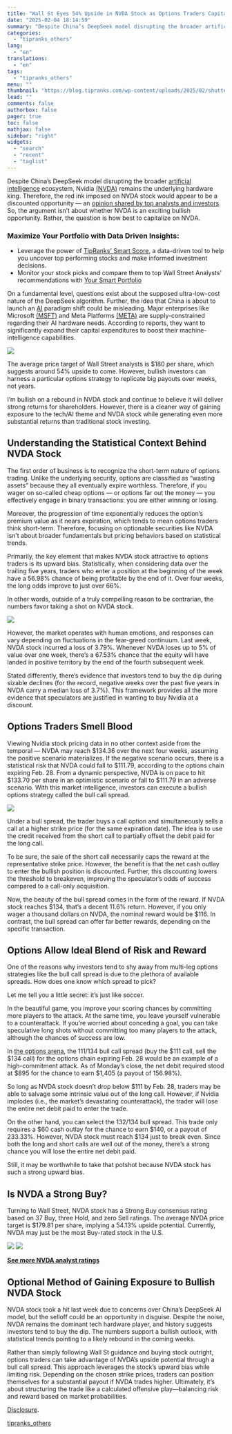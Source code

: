 ```yaml
---
title: "Wall St Eyes 54% Upside in NVDA Stock as Options Traders Capitalize"
date: "2025-02-04 18:14:59"
summary: "Despite China’s DeepSeek model disrupting the broader artificial intelligence ecosystem, Nvidia (NVDA) remains the underlying hardware king. Therefore, the red ink imposed on NVDA stock would appear to be a discounted opportunity — an opinion shared by top analysts and investors. So, the argument isn’t about whether NVDA is an..."
categories:
  - "tipranks_others"
lang:
  - "en"
translations:
  - "en"
tags:
  - "tipranks_others"
menu: ""
thumbnail: "https://blog.tipranks.com/wp-content/uploads/2025/02/shutterstock_2554602387-750x406.jpg"
lead: ""
comments: false
authorbox: false
pager: true
toc: false
mathjax: false
sidebar: "right"
widgets:
  - "search"
  - "recent"
  - "taglist"
---
```


Despite China’s DeepSeek model disrupting the broader [artificial intelligence](https://www.tipranks.com/compare-stocks/artificial-intelligence) ecosystem, Nvidia [(NVDA)](https://www.tipranks.com/stocks/nvda) remains the underlying hardware king. Therefore, the red ink imposed on NVDA stock would appear to be a discounted opportunity — an [opinion shared by top analysts and investors](https://www.tipranks.com/news/time-to-double-down-says-investor-about-nvidia-stock). So, the argument isn’t about whether NVDA is an exciting bullish opportunity. Rather, the question is how best to capitalize on NVDA.

### Maximize Your Portfolio with Data Driven Insights:

* Leverage the power of [TipRanks' Smart Score](https://www.tipranks.com/screener/top-smart-score-stocks), a data-driven tool to help you uncover top performing stocks and make informed investment decisions.
* Monitor your stock picks and compare them to top Wall Street Analysts' recommendations with  [Your Smart Portfolio](https://www.tipranks.com/smart-portfolio/holdings)

On a fundamental level, questions exist about the supposed ultra-low-cost nature of the DeepSeek algorithm. Further, the idea that China is about to launch an [AI](https://www.tipranks.com/compare-stocks/artificial-intelligence) paradigm shift could be misleading. Major enterprises like Microsoft [(MSFT)](https://www.tipranks.com/stocks/msft) and Meta Platforms [(META)](https://www.tipranks.com/stocks/meta) are supply-constrained regarding their AI hardware needs. According to reports, they want to significantly expand their capital expenditures to boost their machine-intelligence capabilities.

[![](https://blog.tipranks.com/wp-content/uploads/2025/02/NVDA4.jpg)](https://www.tipranks.com/stocks/nvda)

The average price target of Wall Street analysts is $180 per share, which suggests around 54% upside to come. However, bullish investors can harness a particular options strategy to replicate big payouts over weeks, not years.

I’m bullish on a rebound in NVDA stock and continue to believe it will deliver strong returns for shareholders. However, there is a cleaner way of gaining exposure to the tech/AI theme and NVDA stock while generating even more substantial returns than traditional stock investing.

**Understanding the Statistical Context Behind NVDA Stock**
-----------------------------------------------------------

The first order of business is to recognize the short-term nature of options trading. Unlike the underlying security, options are classified as “wasting assets” because they all eventually expire worthless. Therefore, if you wager on so-called cheap options — or options far out the money — you effectively engage in binary transactions: you are either winning or losing.

Moreover, the progression of time exponentially reduces the option’s premium value as it nears expiration, which tends to mean options traders think short-term. Therefore, focusing on optionable securities like NVDA isn’t about broader fundamentals but pricing behaviors based on statistical trends.

Primarily, the key element that makes NVDA stock attractive to options traders is its upward bias. Statistically, when considering data over the trailing five years, traders who enter a position at the beginning of the week have a 56.98% chance of being profitable by the end of it. Over four weeks, the long odds improve to just over 66%.

In other words, outside of a truly compelling reason to be contrarian, the numbers favor taking a shot on NVDA stock.

[![](https://blog.tipranks.com/wp-content/uploads/2025/02/NVDA-stock-probability-gambit-1024x576.jpg)](https://blog.tipranks.com/wp-content/uploads/2025/02/NVDA-stock-probability-gambit.jpg)

However, the market operates with human emotions, and responses can vary depending on fluctuations in the fear-greed continuum. Last week, NVDA stock incurred a loss of 3.79%. Whenever NVDA loses up to 5% of value over one week, there’s a 67.53% chance that the equity will have landed in positive territory by the end of the fourth subsequent week.

Stated differently, there’s evidence that investors tend to buy the dip during sizable declines (for the record, negative weeks over the past five years in NVDA carry a median loss of 3.7%). This framework provides all the more evidence that speculators are justified in wanting to buy Nvidia at a discount.

****Options Traders Smell Blood****
-----------------------------------

Viewing Nvidia stock pricing data in no other context aside from the temporal — NVDA may reach $134.36 over the next four weeks, assuming the positive scenario materializes. If the negative scenario occurs, there is a statistical risk that NVDA could fall to $111.79, according to the options chain expiring Feb. 28. From a dynamic perspective, NVDA is on pace to hit $133.70 per share in an optimistic scenario or fall to $111.79 in an adverse scenario. With this market intelligence, investors can execute a bullish options strategy called the bull call spread.

[![](https://blog.tipranks.com/wp-content/uploads/2025/02/NVDA3-1024x514.jpg)](https://www.tipranks.com/stocks/nvda/options-chain)

Under a bull spread, the trader buys a call option and simultaneously sells a call at a higher strike price (for the same expiration date). The idea is to use the credit received from the short call to partially offset the debit paid for the long call.

To be sure, the sale of the short call necessarily caps the reward at the representative strike price. However, the benefit is that the net cash outlay to enter the bullish position is discounted. Further, this discounting lowers the threshold to breakeven, improving the speculator’s odds of success compared to a call-only acquisition.

Now, the beauty of the bull spread comes in the form of the reward. If NVDA stock reaches $134, that’s a decent 11.6% return. However, if you only wager a thousand dollars on NVDA, the nominal reward would be $116. In contrast, the bull spread can offer far better rewards, depending on the specific transaction.

**Options Allow Ideal Blend of Risk and Reward**
------------------------------------------------

One of the reasons why investors tend to shy away from multi-leg options strategies like the bull call spread is due to the plethora of available spreads. How does one know which spread to pick?

Let me tell you a little secret: it’s just like soccer.

In the beautiful game, you improve your scoring chances by committing more players to the attack. At the same time, you leave yourself vulnerable to a counterattack. If you’re worried about conceding a goal, you can take speculative long shots without committing too many players to the attack, although the chances of success are low.

In [the options arena](https://www.tipranks.com/stocks/nvda/options-chain), the 111/134 bull call spread (buy the $111 call, sell the $134 call) for the options chain expiring Feb. 28 would be an example of a high-commitment attack. As of Monday’s close, the net debit required stood at $895 for the chance to earn $1,405 (a payout of 156.98%).

So long as NVDA stock doesn’t drop below $111 by Feb. 28, traders may be able to salvage some intrinsic value out of the long call. However, if Nvidia implodes (i.e., the market’s devastating counterattack), the trader will lose the entire net debit paid to enter the trade.

On the other hand, you can select the 132/134 bull spread. This trade only requires a $60 cash outlay for the chance to earn $140, or a payout of 233.33%. However, NVDA stock must reach $134 just to break even. Since both the long and short calls are well out of the money, there’s a strong chance you will lose the entire net debit paid.

Still, it may be worthwhile to take that potshot because NVDA stock has such a strong upward bias.

**Is NVDA a Strong Buy?**
-------------------------

Turning to Wall Street, NVDA stock has a Strong Buy consensus rating based on 37 Buy, three Hold, and zero Sell ratings. The average NVDA price target is $179.81 per share, implying a 54.13% upside potential. Currently, NVDA may just be the most Buy-rated stock in the U.S.

[![](https://blog.tipranks.com/wp-content/uploads/2025/02/NVDA-1024x447.jpg)](https://www.tipranks.com/stocks/nvda/forecast)
[![](https://blog.tipranks.com/wp-content/uploads/2025/02/NVDA2-1024x268.jpg)](https://www.tipranks.com/stocks/nvda/forecast)

**[See more NVDA analyst ratings](https://www.tipranks.com/stocks/nvda/forecast)**

**Optional Method of Gaining Exposure to Bullish NVDA Stock**
-------------------------------------------------------------

NVDA stock took a hit last week due to concerns over China’s DeepSeek AI model, but the selloff could be an opportunity in disguise. Despite the noise, NVDA remains the dominant tech hardware player, and history suggests investors tend to buy the dip. The numbers support a bullish outlook, with statistical trends pointing to a likely rebound in the coming weeks.

Rather than simply following Wall St guidance and buying stock outright, options traders can take advantage of NVDA’s upside potential through a bull call spread. This approach leverages the stock’s upward bias while limiting risk. Depending on the chosen strike prices, traders can position themselves for a substantial payout if NVDA trades higher. Ultimately, it’s about structuring the trade like a calculated offensive play—balancing risk and reward based on market probabilities.

[Disclosure](https://www.tipranks.com/legal/disclosure-1).

[tipranks_others](https://www.tipranks.com/news/article/wall-st-eyes-54-upside-in-nvda-stock-as-options-traders-capitalize)

